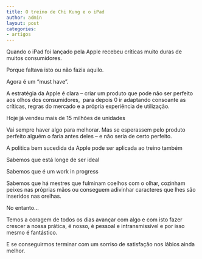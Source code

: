 ```yaml
---
title: O treino de Chi Kung e o iPad
author: admin
layout: post
categories:
- artigos
---
```

Quando o iPad foi lançado pela Apple recebeu críticas muito duras de muitos consumidores.

Porque faltava isto ou não fazia aquilo.

Agora é um &#8220;must have&#8221;.

A estratégia da Apple é clara &#8211; criar um produto que pode não ser perfeito aos olhos dos consumidores,  para depois 0 ir adaptando consoante as críticas, regras do mercado e a própria experiência de utilização.

Hoje já vendeu mais de 15 milhões de unidades

Vai sempre haver algo para melhorar. Mas se esperassem pelo produto perfeito alguém o faria antes deles &#8211; e não seria de certo perfeito.

A politica bem sucedida da Apple pode ser aplicada ao treino também

Sabemos que está longe de ser ideal

Sabemos que é um work in progress

Sabemos que há mestres que fulminam coelhos com o olhar, cozinham peixes nas próprias mãos ou conseguem adivinhar caracteres que lhes são inseridos nas orelhas.

No entanto&#8230;

Temos a coragem de todos os dias avançar com algo e com isto fazer crescer a nossa prática, é nosso, é pessoal e intransmissível e por isso mesmo é fantástico.

E se conseguirmos terminar com um sorriso de satisfação nos lábios ainda melhor.

